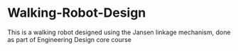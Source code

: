 # Walking-Robot-Design
This is a walking robot designed using the Jansen linkage mechanism, done as part of Engineering Design core course
